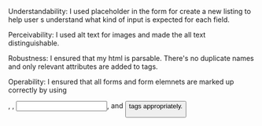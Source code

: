 Understandability:
I used placeholder in the form for create a new listing to help user s understand what kind of input is expected for each field.

Perceivability:
I used alt text for images and made the all text distinguishable.

Robustness:
I ensured that my html is parsable. There's no duplicate names and only relevant attributes are added to tags.

Operability:
I ensured that all forms and form elemnets are marked up correctly by using <form>, <label>, <input>, and <button> tags appropriately.
